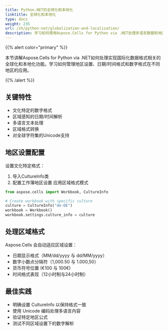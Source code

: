 ```yaml
---
title: Python.NET的全球化和本地化
linktitle: 全球化和本地化
type: docs
weight: 235
url: /zh/python-net/globalization-and-localization/
description: 学习如何使用Aspose.Cells for Python via .NET处理多语言数据和地区设置。
---
```


<!-- Removed  per instructions -->

{{% alert color="primary" %}}

本节讲解Aspose.Cells for Python via .NET如何处理实现国际化数据格式相关的全球化和本地化功能。学习如何管理地区设置、日期/时间格式和数字格式在不同地区的应用。

{{% /alert %}}

## **关键特性**
- 文化特定的数字格式
- 区域感知的日期/时间解析
- 多语言文本处理
- 区域格式转换
- 对全球字符集的Unicode支持

## **地区设置配置**
设置文化特定格式：
1. 导入CultureInfo类
2. 配置工作簿地区设置
应用区域格式模式

```python
from aspose.cells import Workbook, CultureInfo

# Create workbook with specific culture
culture = CultureInfo("de-DE")
workbook = Workbook()
workbook.settings.culture_info = culture
```

## **处理区域格式**
Aspose.Cells 会自动适应区域设置：
- 日期显示格式（MM/dd/yyyy 与 dd/MM/yyyy）
- 数字小数点分隔符（1,000.50 与 1.000,50）
- 货币符号位置 (€100 与 100€)
- 时间格式表现（12小时制与24小时制）

## **最佳实践**
- 明确设置 CultureInfo 以保持格式一致
- 使用 Unicode 编码处理多语言内容
- 验证特定地区公式
- 测试不同区域设置下的数字解析
